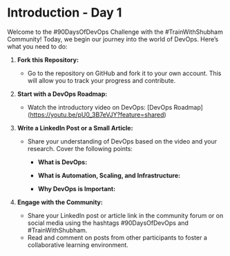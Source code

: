 # Introduction - Day 1

Welcome to the #90DaysOfDevOps Challenge with the #TrainWithShubham Community! Today, we begin our journey into the world of DevOps. Here’s what you need to do:

1. **Fork this Repository:**
   - Go to the repository on GitHub and fork it to your own account. This will allow you to track your progress and contribute.

2. **Start with a DevOps Roadmap:**
   - Watch the introductory video on DevOps: [DevOps Roadmap] (https://youtu.be/pU0_3B7eVJY?feature=shared)
3. **Write a LinkedIn Post or a Small Article:**
   - Share your understanding of DevOps based on the video and your research. Cover the following points:

     - **What is DevOps:**
       
       
     - **What is Automation, Scaling, and Infrastructure:**
       
       
     - **Why DevOps is Important:**
       
       

4. **Engage with the Community:**
   - Share your LinkedIn post or article link in the community forum or on social media using the hashtags #90DaysOfDevOps and #TrainWithShubham.
   - Read and comment on posts from other participants to foster a collaborative learning environment.

